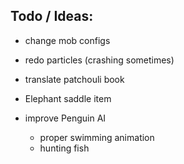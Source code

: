 
## Todo / Ideas:     
 - change mob configs
 - redo particles (crashing sometimes)
     
 - translate patchouli book
 - Elephant saddle item
    
 - improve Penguin AI
     - proper swimming animation
     - hunting fish
